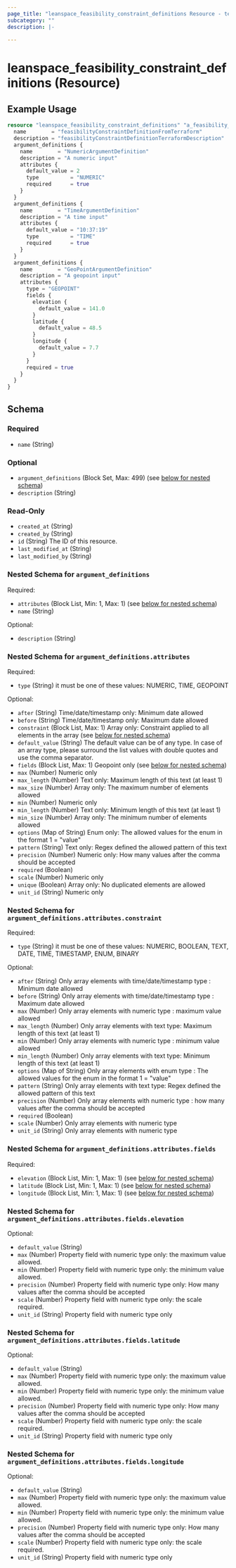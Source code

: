 ```yaml
---
page_title: "leanspace_feasibility_constraint_definitions Resource - terraform-provider-leanspace"
subcategory: ""
description: |-
  
---
```


# leanspace_feasibility_constraint_definitions (Resource)



## Example Usage

```terraform
resource "leanspace_feasibility_constraint_definitions" "a_feasibility_constraint_definition" {
  name        = "feasibilityConstraintDefinitionFromTerraform"
  description = "feasibilityConstraintDefinitionTerraformDescription"
  argument_definitions {
    name        = "NumericArgumentDefinition"
    description = "A numeric input"
    attributes {
      default_value = 2
      type          = "NUMERIC"
      required      = true
    }
  }
  argument_definitions {
    name        = "TimeArgumentDefinition"
    description = "A time input"
    attributes {
      default_value = "10:37:19"
      type          = "TIME"
      required      = true
    }
  }
  argument_definitions {
    name        = "GeoPointArgumentDefinition"
    description = "A geopoint input"
    attributes {
      type = "GEOPOINT"
      fields {
        elevation {
          default_value = 141.0
        }
        latitude {
          default_value = 48.5
        }
        longitude {
          default_value = 7.7
        }
      }
      required = true
    }
  }
}
```

<!-- schema generated by tfplugindocs -->
## Schema

### Required

- `name` (String)

### Optional

- `argument_definitions` (Block Set, Max: 499) (see [below for nested schema](#nestedblock--argument_definitions))
- `description` (String)

### Read-Only

- `created_at` (String)
- `created_by` (String)
- `id` (String) The ID of this resource.
- `last_modified_at` (String)
- `last_modified_by` (String)

<a id="nestedblock--argument_definitions"></a>
### Nested Schema for `argument_definitions`

Required:

- `attributes` (Block List, Min: 1, Max: 1) (see [below for nested schema](#nestedblock--argument_definitions--attributes))
- `name` (String)

Optional:

- `description` (String)

<a id="nestedblock--argument_definitions--attributes"></a>
### Nested Schema for `argument_definitions.attributes`

Required:

- `type` (String) it must be one of these values: NUMERIC, TIME, GEOPOINT

Optional:

- `after` (String) Time/date/timestamp only: Minimum date allowed
- `before` (String) Time/date/timestamp only: Maximum date allowed
- `constraint` (Block List, Max: 1) Array only: Constraint applied to all elements in the array (see [below for nested schema](#nestedblock--argument_definitions--attributes--constraint))
- `default_value` (String) The default value can be of any type. In case of an array type, please surround the list values with double quotes and use the comma separator.
- `fields` (Block List, Max: 1) Geopoint only (see [below for nested schema](#nestedblock--argument_definitions--attributes--fields))
- `max` (Number) Numeric only
- `max_length` (Number) Text only: Maximum length of this text (at least 1)
- `max_size` (Number) Array only: The maximum number of elements allowed
- `min` (Number) Numeric only
- `min_length` (Number) Text only: Minimum length of this text (at least 1)
- `min_size` (Number) Array only: The minimum number of elements allowed
- `options` (Map of String) Enum only: The allowed values for the enum in the format 1 = "value"
- `pattern` (String) Text only: Regex defined the allowed pattern of this text
- `precision` (Number) Numeric only: How many values after the comma should be accepted
- `required` (Boolean)
- `scale` (Number) Numeric only
- `unique` (Boolean) Array only: No duplicated elements are allowed
- `unit_id` (String) Numeric only

<a id="nestedblock--argument_definitions--attributes--constraint"></a>
### Nested Schema for `argument_definitions.attributes.constraint`

Required:

- `type` (String) it must be one of these values: NUMERIC, BOOLEAN, TEXT, DATE, TIME, TIMESTAMP, ENUM, BINARY

Optional:

- `after` (String) Only array elements with time/date/timestamp type : Minimum date allowed
- `before` (String) Only array elements with time/date/timestamp type : Maximum date allowed
- `max` (Number) Only array elements with numeric type : maximum value allowed
- `max_length` (Number) Only array elements with text type: Maximum length of this text (at least 1)
- `min` (Number) Only array elements with numeric type : minimum value allowed
- `min_length` (Number) Only array elements with text type: Minimum length of this text (at least 1)
- `options` (Map of String) Only array elements with enum type : The allowed values for the enum in the format 1 = "value"
- `pattern` (String) Only array elements with text type: Regex defined the allowed pattern of this text
- `precision` (Number) Only array elements with numeric type : how many values after the comma should be accepted
- `required` (Boolean)
- `scale` (Number) Only array elements with numeric type
- `unit_id` (String) Only array elements with numeric type


<a id="nestedblock--argument_definitions--attributes--fields"></a>
### Nested Schema for `argument_definitions.attributes.fields`

Required:

- `elevation` (Block List, Min: 1, Max: 1) (see [below for nested schema](#nestedblock--argument_definitions--attributes--fields--elevation))
- `latitude` (Block List, Min: 1, Max: 1) (see [below for nested schema](#nestedblock--argument_definitions--attributes--fields--latitude))
- `longitude` (Block List, Min: 1, Max: 1) (see [below for nested schema](#nestedblock--argument_definitions--attributes--fields--longitude))

<a id="nestedblock--argument_definitions--attributes--fields--elevation"></a>
### Nested Schema for `argument_definitions.attributes.fields.elevation`

Optional:

- `default_value` (String)
- `max` (Number) Property field with numeric type only: the maximum value allowed.
- `min` (Number) Property field with numeric type only: the minimum value allowed.
- `precision` (Number) Property field with numeric type only: How many values after the comma should be accepted
- `scale` (Number) Property field with numeric type only: the scale required.
- `unit_id` (String) Property field with numeric type only


<a id="nestedblock--argument_definitions--attributes--fields--latitude"></a>
### Nested Schema for `argument_definitions.attributes.fields.latitude`

Optional:

- `default_value` (String)
- `max` (Number) Property field with numeric type only: the maximum value allowed.
- `min` (Number) Property field with numeric type only: the minimum value allowed.
- `precision` (Number) Property field with numeric type only: How many values after the comma should be accepted
- `scale` (Number) Property field with numeric type only: the scale required.
- `unit_id` (String) Property field with numeric type only


<a id="nestedblock--argument_definitions--attributes--fields--longitude"></a>
### Nested Schema for `argument_definitions.attributes.fields.longitude`

Optional:

- `default_value` (String)
- `max` (Number) Property field with numeric type only: the maximum value allowed.
- `min` (Number) Property field with numeric type only: the minimum value allowed.
- `precision` (Number) Property field with numeric type only: How many values after the comma should be accepted
- `scale` (Number) Property field with numeric type only: the scale required.
- `unit_id` (String) Property field with numeric type only
